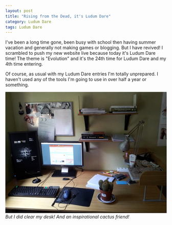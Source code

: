 ```yaml
---
layout: post
title: "Rising from the Dead, it's Ludum Dare"
category: Ludum Dare
tags: Ludum Dare
---
```


I've been a long time gone, been busy with school then having summer vacation and generally not making games or blogging. But I have revived! I scrambled to push my new website live because today it's Ludum Dare time! The theme is "Evolution" and it's the 24th time for Ludum Dare and my 4th time entering.


Of course, as usual with my Ludum Dare entries I'm totally unprepared. I haven't used any of the tools I'm going to use in over half a year or something.

![](/images/games/ld24_full_desktop.jpg)  
*But I did clear my desk! And an inspirational cactus friend!*

